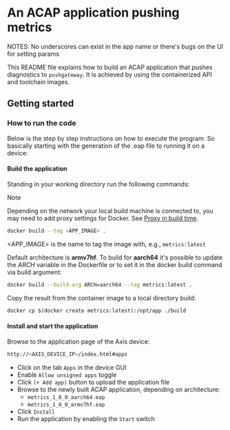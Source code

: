 # An ACAP application pushing metrics

NOTES:
No underscores can exist in the app name or there's bugs on the UI for
setting params

This README file explains how to build an ACAP application that pushes
diagnostics to `pushgateway`.  It is achieved by using the containerized
API and toolchain images.

## Getting started

### How to run the code

Below is the step by step instructions on how to execute the program.
So basically starting with the generation of the .eap file to running
it on a device:

#### Build the application

Standing in your working directory run the following commands:

> [!NOTE]
>
> Depending on the network your local build machine is connected to,
> you may need to add proxy settings for Docker. See
> [Proxy in build time][build-time-proxy].

```sh
docker build --tag <APP_IMAGE> .
```

<APP_IMAGE> is the name to tag the image with, e.g., `metrics:latest`

Default architecture is **armv7hf**. To build for **aarch64** it's possible to
update the *ARCH* variable in the Dockerfile or to set it in the docker build
command via build argument:

```sh
docker build --build-arg ARCH=aarch64 --tag metrics:latest .
```

Copy the result from the container image to a local directory build:

```sh
docker cp $(docker create metrics:latest):/opt/app ./build
```

#### Install and start the application

Browse to the application page of the Axis device:

```sh
http://<AXIS_DEVICE_IP>/index.html#apps
```

- Click on the tab `Apps` in the device GUI
- Enable `Allow unsigned apps` toggle
- Click `(+ Add app)` button to upload the application file
- Browse to the newly built ACAP application, depending on architecture:
  - `metrics_1_0_0_aarch64.eap`
  - `metrics_1_0_0_armv7hf.eap`
- Click `Install`
- Run the application by enabling the `Start` switch

[build-time-proxy]: https://axiscommunications.github.io/acap-documentation/docs/develop/proxy#proxy-in-build-time
